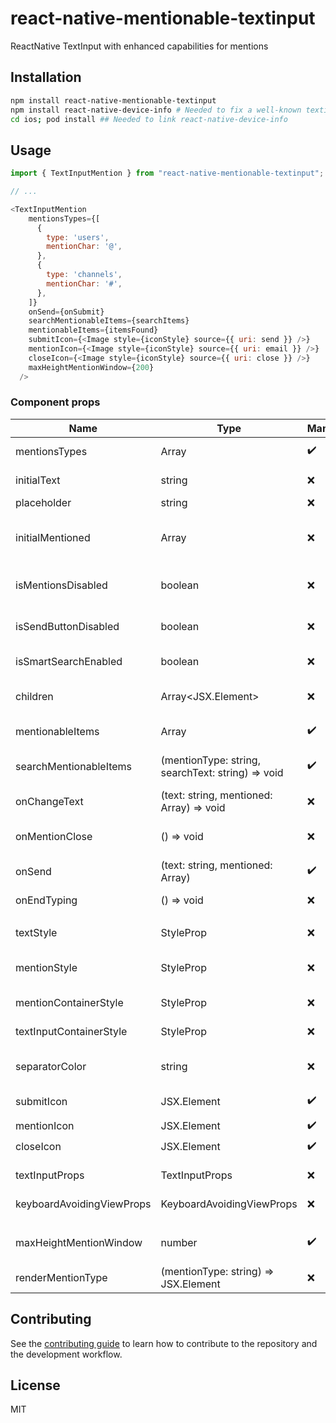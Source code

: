 # react-native-mentionable-textinput

ReactNative TextInput with enhanced capabilities for mentions

## Installation

```sh
npm install react-native-mentionable-textinput
npm install react-native-device-info # Needed to fix a well-known textinput bug on Xiaomi family devices
cd ios; pod install ## Needed to link react-native-device-info
```

## Usage

```js
import { TextInputMention } from "react-native-mentionable-textinput";

// ...

<TextInputMention
    mentionsTypes={[
      {
        type: 'users',
        mentionChar: '@',
      },
      {
        type: 'channels',
        mentionChar: '#',
      },
    ]}
    onSend={onSubmit}
    searchMentionableItems={searchItems}
    mentionableItems={itemsFound}
    submitIcon={<Image style={iconStyle} source={{ uri: send }} />}
    mentionIcon={<Image style={iconStyle} source={{ uri: email }} />}
    closeIcon={<Image style={iconStyle} source={{ uri: close }} />}
    maxHeightMentionWindow={200}
  />
```

### Component props
| Name | Type | Mandatory | Additional info |
| - | - | - | - |
| mentionsTypes | Array<MentionItemType> | ✔️ | Type of objects that can be mentioned |
| initialText | string | ❌ | Initial text of the text input |
| placeholder | string | ❌ | Text input placeholder |
| initialMentioned | Array<Mention> | ❌ | Every mention is contained in this array. Fill it with inital mention elements |
| isMentionsDisabled | boolean | ❌ | False if text input should not have mentions |
| isSendButtonDisabled | boolean | ❌ | True if text input submit button is disable. |
| isSmartSearchEnabled | boolean | ❌ | True if [smart search](./smartSearch.md) should be enabled |
| children | Array<JSX.Element> | ❌ | Optional view that will be attached above text input |
| mentionableItems | Array<MentionListItem> | ✔️ | List of visible items that can be mentioned |
| searchMentionableItems | (mentionType: string, searchText: string) => void | ✔️ | Search callback to filter mentionable items |
| onChangeText | (text: string, mentioned: Array<Mention>) => void | ❌ | Callback passed to text input |
| onMentionClose | () => void | ❌ | Callback when the list of mentionable items is closed |
| onSend | (text: string, mentioned: Array<Mention>) | ✔️ | Called on submit |
| onEndTyping | () => void | ❌ | Callback passed to text input |
|  |  |  |  |
| textStyle | StyleProp<TextStyle> | ❌ | Style of text, excluded mentions |
| mentionStyle | StyleProp<TextStyle> | ❌ | Style of mentions, included mention character |
| mentionContainerStyle | StyleProp<ViewStyle> | ❌ | Style of mentions container view |
| textInputContainerStyle| StyleProp<TextStyle> | ❌ | Style of text input container |
| separatorColor | string | ❌ | Color of the separator between text input and mention window |
| submitIcon | JSX.Element | ✔️ | Icon for on submit action |
| mentionIcon | JSX.Element | ✔️ | Icon for mention |
| closeIcon | JSX.Element | ✔️ | Icon for close |
|  |  |  |  |
| textInputProps | TextInputProps | ❌ | Props for native TextInput |
| keyboardAvoidingViewProps | KeyboardAvoidingViewProps | ❌ | Props for native KeyboardAvoidingView |
|  |  |  |  |
| maxHeightMentionWindow | number | ✔️ | Max height of mentions container view |
| renderMentionType | (mentionType: string) => JSX.Element | ❌ | Custom render of mentionable items |

## Contributing

See the [contributing guide](CONTRIBUTING.md) to learn how to contribute to the repository and the development workflow.

## License

MIT
